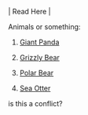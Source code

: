 | Read Here |

Animals or something:

1. [Giant Panda](GiantPanda.md)

2. [Grizzly Bear](GrizzlyBear.md)

3. [Polar Bear](PolarBear.md)

4. [Sea Otter](SeaOtter.md)


is this a conflict?
